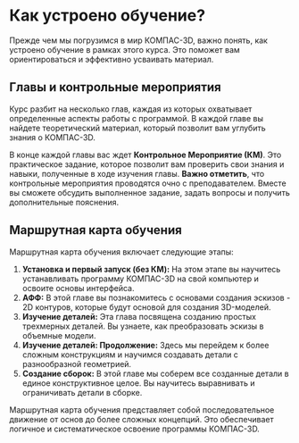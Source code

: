 # Как устроено обучение?

Прежде чем мы погрузимся в мир КОМПАС-3D, важно понять, как устроено обучение в рамках этого курса. Это поможет вам ориентироваться и эффективно усваивать материал.

## Главы и контрольные мероприятия

Курс разбит на несколько глав, каждая из которых охватывает определенные аспекты работы с программой. В каждой главе вы найдете теоретический материал, который позволит вам углубить знания о КОМПАС-3D.

В конце каждой главы вас ждет **Контрольное Мероприятие (КМ)**. Это практическое задание, которое позволит вам проверить свои знания и навыки, полученные в ходе изучения главы. **Важно отметить**, что контрольные мероприятия проводятся очно с преподавателем. Вместе вы сможете обсудить выполненное задание, задать вопросы и получить дополнительные пояснения.

## Маршрутная карта обучения

Маршрутная карта обучения включает следующие этапы:

1. **Установка и первый запуск (без КМ):** На этом этапе вы научитесь устанавливать программу КОМПАС-3D на свой компьютер и освоите основы интерфейса.
2. **АФФ:** В этой главе вы познакомитесь с основами создания эскизов - 2D контуров, которые будут основой для создания 3D-моделей.
3. **Изучение деталей:** Эта глава посвящена созданию простых трехмерных деталей. Вы узнаете, как преобразовать эскизы в объемные модели.
4. **Изучение деталей: Продолжение:** Здесь мы перейдем к более сложным конструкциям и научимся создавать детали с разнообразной геометрией.
5. **Создание сборок:** В этой главе мы соберем все созданные детали в единое конструктивное целое. Вы научитесь выравнивать и ограничивать детали в сборке.

Маршрутная карта обучения представляет собой последовательное движение от основ до более сложных концепций. Это обеспечивает логичное и систематическое освоение программы КОМПАС-3D.
